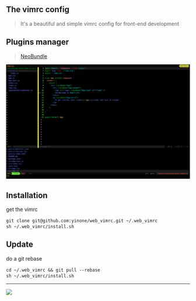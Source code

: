 ## The vimrc config
> It's a beautiful and simple vimrc config for front-end development 

## Plugins manager
> [NeoBundle](https://github.com/Shougo/neobundle.vim)

![](vim.png)

## Installation
get the vimrc

    git clone git@github.com:yinone/web_vimrc.git ~/.web_vimrc
    sh ~/.web_vimrc/install.sh

## Update
do a git rebase

    cd ~/.web_vimrc && git pull --rebase
    sh ~/.web_vimrc/install.sh

---
![](https://dl.dropboxusercontent.com/s/blyjx1sh5ncdpqo/vi.png?dl=0)
